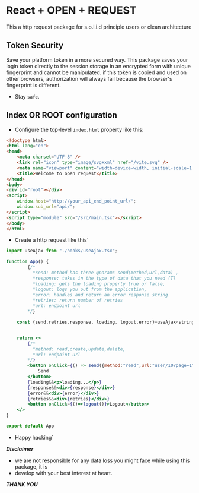 # React + OPEN + REQUEST

This a http request package for s.o.l.i.d principle users or clean architecture

## Token Security

Save your platform token in a more secured way. This package saves your login token directly 
to the session storage in an encrypted form with unique fingerprint and cannot be manipulated.
if this token is copied and used on other browsers, authorization will always fail because the 
browser's fingerprint is different.


- Stay `safe`.



## Index OR ROOT configuration

- Configure the top-level `index.html` property like this:

```html
<!doctype html>
<html lang="en">
<head>
    <meta charset="UTF-8" />
    <link rel="icon" type="image/svg+xml" href="/vite.svg" />
    <meta name="viewport" content="width=device-width, initial-scale=1.0" />
    <title>Welcome to open request</title>
</head>
<body>
<div id="root"></div>
<script>
    window.host="http://your_api_end_point_url/";
    window.sub_url="api/";
</script>
<script type="module" src="/src/main.tsx"></script>
</body>
</html>

```

- Create a http request like this`

```jsx
import useAjax from "./hooks/useAjax.tsx";

function App() {
        {/*
          *send: method has three @params send(method,url,data) ,
          *response: takes in the type of data that you need (T)
          *loading: gets the loading property true or false,
          *logout: logs you out from the application,
          *error: handles and return an error response string
          *retries: return number of retries
          *url: endpoint url
        */}

    const {send,retries,response, loading, logout,error}=useAjax<string>(8600)


    return <>
        {/*
          *method: read,create,update,delete,
          *url: endpoint url
        */}
        <button onClick={() => send({method:"read",url:"user/10?page=1"})}>
            Send
        </button>
        {loading&&<p>loading...</p>}
        {response&&<div>{response}</div>}
        {error&&<div>{error}</div>}
        {retries&&<div>{retries}</div>}
        <button onClick={()=>logout()}>Logout</button>
    </>
}

export default App

```


- Happy hacking`

***Disclaimer***
- we are not responsible for any data loss you might face while using this package, it is 
- develop with your best interest at heart.
 
***THANK YOU*** 